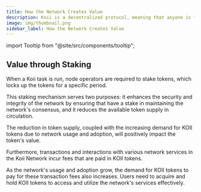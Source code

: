 ```yaml
---
title: How the Network Creates Value
description: Koii is a decentralized protocol, meaning that anyone is free to fork the code and build their own version for a specific purpose.
image: img/thumbnail.png
sidebar_label: How the Network Creates Value
---
```


import Tooltip from "@site/src/components/tooltip";

## Value through Staking

When a Koii task is run, node operators are required to stake tokens, which locks up the tokens for a specific period.

This staking mechanism serves two purposes: it enhances the security and integrity of the network by ensuring that <Tooltip text="validators"/> have a stake in maintaining the network's consensus, and it reduces the available token supply in circulation.

The reduction in token supply, coupled with the increasing demand for KOII tokens due to network usage and adoption, will positively impact the token's value.

Furthermore, transactions and interactions with various network services in the Koii Network incur fees that are paid in KOII tokens.

As the network's usage and adoption grow, the demand for KOII tokens to pay for these transaction fees also increases. Users need to acquire and hold KOII tokens to access and utilize the network's services effectively.
